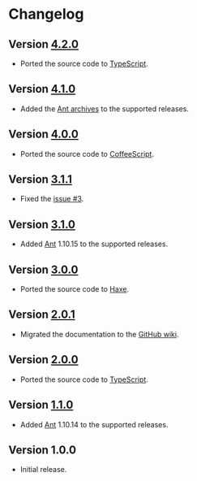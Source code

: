 # Changelog

## Version [4.2.0](https://github.com/cedx/setup-ant/compare/v4.1.0...v4.2.0)
- Ported the source code to [TypeScript](https://www.typescriptlang.org).

## Version [4.1.0](https://github.com/cedx/setup-ant/compare/v4.0.0...v4.1.0)
- Added the [Ant archives](https://archive.apache.org/dist/ant/binaries) to the supported releases.

## Version [4.0.0](https://github.com/cedx/setup-ant/compare/v3.1.1...v4.0.0)
- Ported the source code to [CoffeeScript](https://coffeescript.org).

## Version [3.1.1](https://github.com/cedx/setup-ant/compare/v3.1.0...v3.1.1)
- Fixed the [issue #3](https://github.com/cedx/setup-ant/issues/3).

## Version [3.1.0](https://github.com/cedx/setup-ant/compare/v3.0.0...v3.1.0)
- Added [Ant](https://ant.apache.org) 1.10.15 to the supported releases.

## Version [3.0.0](https://github.com/cedx/setup-ant/compare/v2.0.1...v3.0.0)
- Ported the source code to [Haxe](https://haxe.org).

## Version [2.0.1](https://github.com/cedx/setup-ant/compare/v2.0.0...v2.0.1)
- Migrated the documentation to the [GitHub wiki](https://github.com/cedx/setup-ant/wiki).

## Version [2.0.0](https://github.com/cedx/setup-ant/compare/v1.1.0...v2.0.0)
- Ported the source code to [TypeScript](https://www.typescriptlang.org).

## Version [1.1.0](https://github.com/cedx/setup-ant/compare/v1.0.0...v1.1.0)
- Added [Ant](https://ant.apache.org) 1.10.14 to the supported releases.

## Version 1.0.0
- Initial release.
